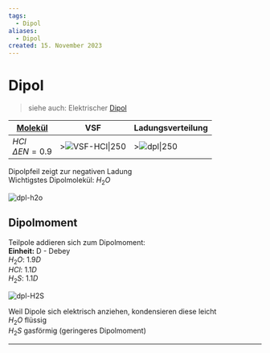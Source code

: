 ```yaml
---
tags:
  - Dipol
aliases:
  - Dipol
created: 15. November 2023
---
```


# Dipol

> siehe auch:  Elektrischer [Dipol](../Elektrotechnik/Dipol.md)

| [Molekül](Atombindung.md)                    | VSF                    | Ladungsverteilung  |
| -------------------------- | ---------------------- | ------------------ |
| $HCl$ <br> $\Delta EN=0.9$ | >![VSF-HCl\|250](assets/VSF-HCl.png) | >![dpl\|250](assets/dpl.png) |

Dipolpfeil zeigt zur negativen Ladung  
Wichtigstes Dipolmolekül: $H_{2}O$

![dpl-h2o](assets/dpl-h2o.png)

## Dipolmoment

Teilpole addieren sich zum Dipolmoment:  
**Einheit:** D - Debey  
$H_{2}O$: $1.9D$  
$HCl$: $1.1D$  
$H_{2}S$: $1.1D$

![dpl-H2S](assets/dpl-H2S.png)

Weil Dipole sich elektrisch anziehen, kondensieren diese leicht  
$H_{2}O$ flüssig  
$H_{2}S$ gasförmig (geringeres Dipolmoment)

 

---